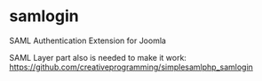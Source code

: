 # samlogin
SAML Authentication Extension for Joomla


SAML Layer part also is needed to make it work:
https://github.com/creativeprogramming/simplesamlphp_samlogin
